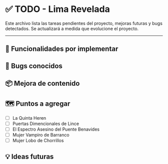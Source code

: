 # ✅ TODO - Lima Revelada

Este archivo lista las tareas pendientes del proyecto, mejoras futuras y bugs detectados. Se actualizará a medida que evolucione el proyecto.

---

## 🔧 Funcionalidades por implementar

## 🐞 Bugs conocidos

## 📦 Mejora de contenido

## 🗺️ Puntos a agregar

- [ ] La Quinta Heren
- [ ] Puertas Dimencionales de Lince
- [ ] El Espectro Asesino del Puente Benavides
- [ ] Mujer Vampiro de Barranco
- [ ] Mujer Lobo de Chorrillos

## 💡 Ideas futuras
